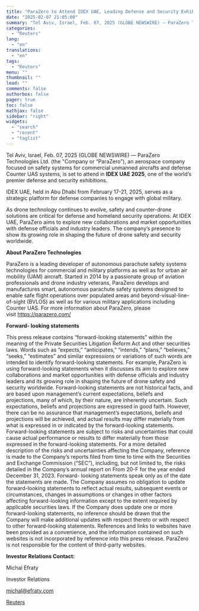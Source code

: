 ```yaml
---
title: "ParaZero to Attend IDEX UAE, Leading Defense and Security Exhibition"
date: "2025-02-07 21:05:00"
summary: "Tel Aviv, Israel, Feb. 07, 2025 (GLOBE NEWSWIRE) — ParaZero Technologies Ltd. (the \"Company or “ParaZero”), an aerospace company focused on safety systems for commercial unmanned aircrafts and defense Counter UAS systems, is set to attend in IDEX UAE 2025, one of the world’s premier defense and security exhibitions.IDEX UAE,..."
categories:
  - "Reuters"
lang:
  - "en"
translations:
  - "en"
tags:
  - "Reuters"
menu: ""
thumbnail: ""
lead: ""
comments: false
authorbox: false
pager: true
toc: false
mathjax: false
sidebar: "right"
widgets:
  - "search"
  - "recent"
  - "taglist"
---
```


Tel Aviv, Israel, Feb. 07, 2025 (GLOBE NEWSWIRE) — ParaZero Technologies Ltd. (the "Company or “ParaZero”), an aerospace company focused on safety systems for commercial unmanned aircrafts and defense Counter UAS systems, is set to attend in **IDEX UAE 2025**, one of the world’s premier defense and security exhibitions.

IDEX UAE, held in Abu Dhabi from February 17-21, 2025, serves as a strategic platform for defense companies to engage with global military.

As drone technology continues to evolve, safety and counter-drone solutions are critical for defense and homeland security operations. At IDEX UAE, ParaZero aims to explore new collaborations and market opportunities with defense officials and industry leaders. The company’s presence to show its growing role in shaping the future of drone safety and security worldwide.

**About ParaZero Technologies**

ParaZero is a leading developer of autonomous parachute safety systems technologies for commercial and military platforms as well as for urban air mobility (UAM) aircraft. Started in 2014 by a passionate group of aviation professionals and drone industry veterans, ParaZero develops and manufactures smart, autonomous parachute safety systems designed to enable safe flight operations over populated areas and beyond-visual-line-of-sight (BVLOS) as well as for various military applications including Counter UAS. For more information about ParaZero, please visit https://parazero.com/

**Forward- looking statements**

This press release contains “forward-looking statements” within the meaning of the Private Securities Litigation Reform Act and other securities laws. Words such as “expects,” “anticipates,” “intends,” “plans,” “believes,” “seeks,” “estimates” and similar expressions or variations of such words are intended to identify forward-looking statements. For example, ParaZero is using forward-looking statements when it discusses its aim to explore new collaborations and market opportunities with defense officials and industry leaders and its growing role in shaping the future of drone safety and security worldwide. Forward-looking statements are not historical facts, and are based upon management’s current expectations, beliefs and projections, many of which, by their nature, are inherently uncertain. Such expectations, beliefs and projections are expressed in good faith. However, there can be no assurance that management’s expectations, beliefs and projections will be achieved, and actual results may differ materially from what is expressed in or indicated by the forward-looking statements. Forward-looking statements are subject to risks and uncertainties that could cause actual performance or results to differ materially from those expressed in the forward-looking statements. For a more detailed description of the risks and uncertainties affecting the Company, reference is made to the Company’s reports filed from time to time with the Securities and Exchange Commission (“SEC”), including, but not limited to, the risks detailed in the Company’s annual report on From 20-F for the year ended December 31, 2023. Forward- looking statements speak only as of the date the statements are made. The Company assumes no obligation to update forward-looking statements to reflect actual results, subsequent events or circumstances, changes in assumptions or changes in other factors affecting forward-looking information except to the extent required by applicable securities laws. If the Company does update one or more forward-looking statements, no inference should be drawn that the Company will make additional updates with respect thereto or with respect to other forward-looking statements. References and links to websites have been provided as a convenience, and the information contained on such websites is not incorporated by reference into this press release. ParaZero is not responsible for the content of third-party websites.

**Investor Relations Contact:**

Michal Efraty

Investor Relations

michal@efraty.com

[Reuters](https://www.tradingview.com/news/reuters.com,2025-02-07:newsml_GNX5xtZXq:0-parazero-to-attend-idex-uae-leading-defense-and-security-exhibition/)
